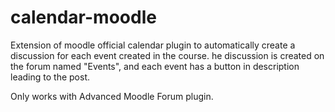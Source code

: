 # calendar-moodle

Extension of moodle official calendar plugin to automatically create a discussion for each event created in the course. he discussion is created on the forum named "Events", and each event has a button in description leading to the post.

Only works with Advanced Moodle Forum plugin.
